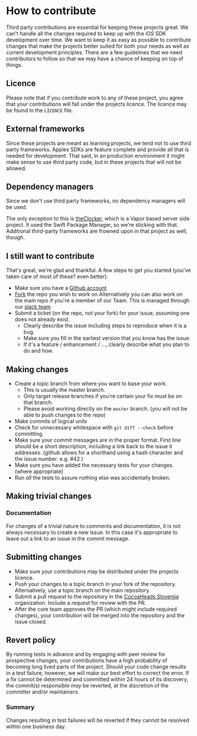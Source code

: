 # How to contribute

Third party contributions are essential for keeping these projects great. We can't handle all the changes required to keep up with the iOS SDK development over time. We want to keep it as easy as possible to contribute changes that make the projects better suited for both your needs as well as current development principles.
There are a few guidelines that we need contributors to follow so that we may have a chance of keeping on top of things.

## Licence

Please note that if you contribute work to any of these project, you agree that your contributions will fall under the projects licence. The licence may be found in the `LICENCE` file.

## External frameworks

Since these projects are meant as learning projects, we tend not to use third party frameworks. Apples SDKs are feature complete and provide all that is needed for development.
That said, in an production environment it might make sense to use third party code, but in these projects that will not be allowed.

## Dependency managers

Since we don't use third party frameworks, no dependency managers will be used.

The only exception to this is [theClocker](https://github.com/cocoaheads-slovenija/theClocker), which is a Vapor based server side project. It used the Swift Package Manager, so we're sticking with that. Additional third-party frameworks are frowned upon in that project as well, though.

## I still want to contribute

That's great, we're glad and thankful. A few steps to get you started (you've taken care of most of these? even better):

* Make sure you have a [Github account](https://github.com)
* [Fork](https://help.github.com/articles/fork-a-repo/) the repo you wish to work on
  Alternatively you can also work on the main repo if you're a member of our Team. This is managed through our [slack team](https://github.com/cocoaheads-slovenija/learner-project/issues/1)
* Submit a ticket (on the repo, not your fork) for your issue, assuming one does not already exist.
  * Clearly describe the issue including steps to reproduce when it is a bug.
  * Make sure you fill in the earliest version that you know has the issue.
  * If it's a feature / enhancement / ..., clearly describe what you plan to do and how. 

## Making changes

* Create a topic branch from where you want to base your work.
  * This is usually the master branch.
  * Only target release branches if you're certain your fix must be on that branch.
  * Please avoid working directly on the `master` branch. (you will not be able to push changes to the repo)
* Make commits of logical units
* Check for unnecessary whitespace with `git diff --check` before committing.
* Make sure your commit messages are in the proper format.
  First line should be a short description, including a link back to the issue it addresses. (github allows for a shorthand using a hash character and the issue number. e.g. #42 )
* Make sure you have added the necessary tests for your changes. (where appropriate)
* Run *all* the tests to assure nothing else was accidentally broken.

## Making trivial changes

### Documentation

For changes of a trivial nature to comments and documentation, it is not always necessary to create a new issue. In this case it's appropriate to leave out a link to an issue in the commit message.

## Submitting changes

* Make sure your contributions may be distributed under the projects licence.
* Push your changes to a topic branch in your fork of the repository.
  Alternatively, use a topic branch on the main repository.
* Submit a pull request to the repository in the [CocoaHeads Slovenija](https://github.com/cocoaheads-slovenija) organization. Include a request for review with the PR.
* After the core team approves the PR (which might include required changes), your contribution will be merged into the repository and the issue closed.

## Revert policy

By running tests in advance and by engaging with peer review for prospective changes, your contributions have a high probability of becoming long lived parts of the project. Should your code change results in a test failure, however, we will make our best effort to correct the error. If a fix cannot be determined and committed within 24 hours of its discovery, the commit(s) responsible *may* be reverted, at the discretion of the committer and/or maintainers.

### **Summary**

Changes resulting in test failures will be reverted if they cannot be resolved within one business day.

